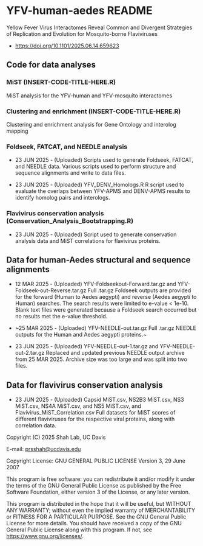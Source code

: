 # YFV-human-aedes README

Yellow Fever Virus Interactomes Reveal Common and Divergent Strategies of Replication and Evolution for Mosquito-borne Flaviviruses
  - <https://doi.org/10.1101/2025.06.14.659623>

## Code for data analyses
### MiST (INSERT-CODE-TITLE-HERE.R)  
  MiST analysis for the YFV-human and YFV-mosquito interactomes

### Clustering and enrichment (INSERT-CODE-TITLE-HERE.R)
  Clustering and enrichment analysis for Gene Ontology and interolog mapping

### Foldseek, FATCAT, and NEEDLE analysis
  - 23 JUN 2025 - (Uploaded) Scripts used to generate Foldseek, FATCAT, and NEEDLE data.
    Various scripts used to perform structure and sequence alignments and write to data files.

  - 23 JUN 2025 - (Uploaded) YFV_DENV_Homologs.R
    R script used to evaluate the overlaps between YFV-APMS and DENV-APMS results to identify homolog pairs and interologs.

### Flavivirus conservation analysis (Conservation_Analysis_Bootstrapping.R)
  - 23 JUN 2025 - (Uploaded) Script used to generate conservation analysis data and MiST correlations for flavivirus proteins.
  
## Data for human-Aedes structural and sequence alignments
  - 12 MAR 2025 - (Uploaded) YFV-Foldseekout-Forward.tar.gz and YFV-Foldseek-out-Reverse.tar.gz
    Full .tar.gz Foldseek outputs are provided for the forward (Human to Aedes aegypti) and reverse (Aedes aegypti to Human) searches.
    The search results were limited to e-value < 1e-10.
    Blank text files were generated because a Foldseek search occurred but no results met the e-value threshold.
  
  - ~25 MAR 2025 - (Uploaded) YFV-NEEDLE-out.tar.gz
    Full .tar.gz NEEDLE outputs for the Human and Aedes aegypti proteins.~
  
  - 23 JUN 2025 - (Uploaded) YFV-NEEDLE-out-1.tar.gz and YFV-NEEDLE-out-2.tar.gz
    Replaced and updated previous NEEDLE output archive from 25 MAR 2025. Archive size was too large and was split into two files.

## Data for flavivirus conservation analysis
  - 23 JUN 2025 - (Uploaded) Capsid MiST.csv, NS2B3 MiST.csv, NS3 MiST.csv, NS4A MiST.csv, and NS5 MiST.csv, and Flavivirus_MiST_Correlation.csv
    Full datasets for MiST scores of different flaviviruses for the respective viral proteins, along with correlation data.


Copyright (C) 2025 Shah Lab, UC Davis

E-mail: <prsshah@ucdavis.edu>

Copyright License: GNU GENERAL PUBLIC LICENSE Version 3, 29 June 2007

  This program is free software: you can redistribute it and/or modify it under the terms of the GNU General Public License as published by the Free Software Foundation, either version 3 of the License, or any later version.

  This program is distributed in the hope that it will be useful, but WITHOUT ANY WARRANTY; without even the implied warranty of MERCHANTABILITY or FITNESS FOR A PARTICULAR PURPOSE. See the GNU General Public License for more details. You should have received a copy of the GNU General Public License along with this program. If not, see <https://www.gnu.org/licenses/>.


